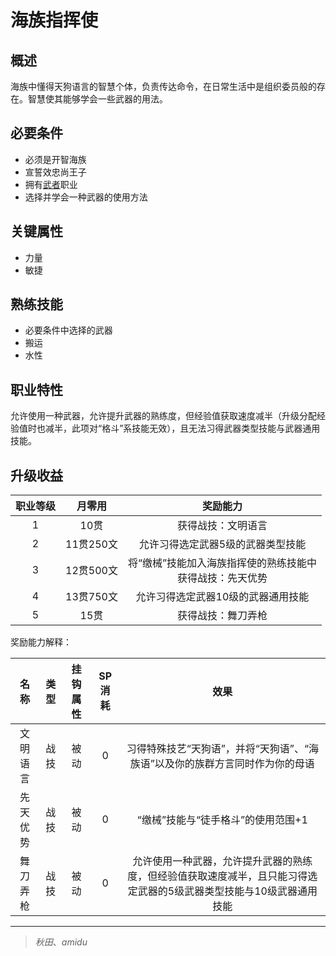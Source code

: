 # 海族指挥使

## 概述

海族中懂得天狗语言的智慧个体，负责传达命令，在日常生活中是组织委员般的存在。智慧使其能够学会一些武器的用法。

## 必要条件

* 必须是开智海族
* 宣誓效忠尚王子
* 拥有<a href="../../../basicJob/Warrior" target="_blank">武者</a>职业
* 选择并学会一种武器的使用方法

## 关键属性

* 力量
* 敏捷

## 熟练技能

* 必要条件中选择的武器
* 搬运
* 水性
  
## 职业特性

允许使用一种武器，允许提升武器的熟练度，但经验值获取速度减半（升级分配经验值时也减半，此项对“格斗”系技能无效），且无法习得武器类型技能与武器通用技能。

## 升级收益

职业等级|月零用|奖励能力
:--:|:--:|:--:
1|10贯|获得战技：文明语言
2|11贯250文|允许习得选定武器5级的武器类型技能
3|12贯500文|将“缴械”技能加入海族指挥使的熟练技能中<br>获得战技：先天优势
4|13贯750文|允许习得选定武器10级的武器通用技能
5|15贯|获得战技：舞刀弄枪

奖励能力解释：

名称|类型|挂钩属性|SP消耗|效果
:--:|:--:|:--:|:--:|:--:
文明语言|战技|被动|0|习得特殊技艺“天狗语”，并将“天狗语”、“海族语”以及你的族群方言同时作为你的母语
先天优势|战技|被动|0|“缴械”技能与“徒手格斗”的使用范围+1
舞刀弄枪|战技|被动|0|允许使用一种武器，允许提升武器的熟练度，但经验值获取速度减半，且只能习得选定武器的5级武器类型技能与10级武器通用技能

---

> *秋田*、*amidu*